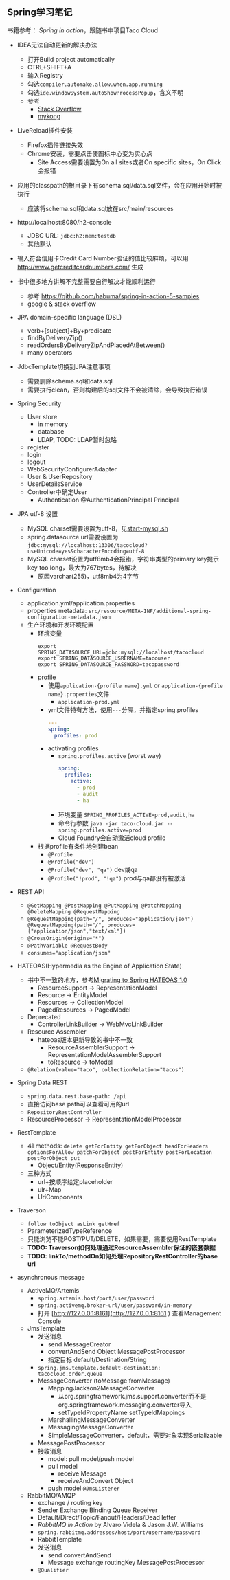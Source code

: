 ## Spring学习笔记

书籍参考： *Spring in action*，跟随书中项目Taco Cloud

* IDEA无法自动更新的解决办法
    * 打开Build project automatically
    * CTRL+SHIFT+A
    * 输入Registry
    * 勾选``compiler.automake.allow.when.app.running``
    * 勾选``ide.windowSystem.autoShowProcessPopup``，含义不明
    * 参考
        * [Stack Overflow](https://stackoverflow.com/a/45640726)
        * [mykong](https://www.mkyong.com/spring-boot/intellij-idea-spring-boot-template-reload-is-not-working/)
        
* LiveReload插件安装
    * Firefox插件链接失效
    * Chrome安装，需要点击使图标中心变为实心点
        * Site Access需要设置为On all sites或者On specific sites，On Click会报错

* 应用的classpath的根目录下有schema.sql/data.sql文件，会在应用开始时被执行
    * 应该将schema.sql和data.sql放在src/main/resources

* http://localhost:8080/h2-console
    * JDBC URL: ``jdbc:h2:mem:testdb``
    * 其他默认
    
* 输入符合信用卡Credit Card Number验证的值比较麻烦，可以用 http://www.getcreditcardnumbers.com/ 生成

* 书中很多地方讲解不完整需要自行解决才能顺利运行
    * 参考 https://github.com/habuma/spring-in-action-5-samples
    * google & stack overflow

* JPA domain-specific language (DSL)
    * verb+\[subject\]+By+predicate
    * findByDeliveryZip()
    * readOrdersByDeliveryZipAndPlacedAtBetween()
    * many operators
    
* JdbcTemplate切换到JPA注意事项
    * 需要删除schema.sql和data.sql
    * 需要执行clean，否则构建后的sql文件不会被清除，会导致执行错误

* Spring Security
    * User store
        * in memory
        * database
        * LDAP, TODO: LDAP暂时忽略
    * register
    * login
    * logout
    * WebSecurityConfigurerAdapter 
    * User & UserRepository
    * UserDetailsService
    * Controller中确定User
        * Authentication @AuthenticationPrincipal Principal

* JPA utf-8 设置
    * MySQL charset需要设置为utf-8，见[start-mysql.sh](start-mysql.sh)
    * spring.datasource.url需要设置为``jdbc:mysql://localhost:13306/tacocloud?useUnicode=yes&characterEncoding=utf-8``
    * MySQL charset设置为utf8mb4会报错，字符串类型的primary key提示key too long，最大为767bytes，待解决
        * 原因varchar(255)，utf8mb4为4字节

* Configuration
    * application.yml/application.properties
    * properties metadata: ``src/resource/META-INF/additional-spring-configuration-metadata.json``
    * 生产环境和开发环境配置
        * 环境变量
            ```shell
            export SPRING_DATASOURCE_URL=jdbc:mysql://localhost/tacocloud
            export SPRING_DATASOURCE_USRERNAME=tacouser
            export SPRING_DATASOURCE_PASSWORD=tacopassword
            ```
        * profile
            * 使用``application-{profile name}.yml`` or ``application-{profile name}.properties``文件
                * ``application-prod.yml``
            * yml文件特有方法，使用``---``分隔，并指定spring.profiles
                ```yaml
                ---
                spring:
                  profiles: prod
                ```
            * activating profiles
                * ``spring.profiles.active`` (worst way)
                  ```yaml
                  spring:
                    profiles:
                      active:
                        - prod
                        - audit
                        - ha
                  ```
                * 环境变量 ``SPRING_PROFILES_ACTIVE=prod,audit,ha``
                * 命令行参数 ``java -jar taco-cloud.jar --spring.profiles.active=prod``
                * Cloud Foundry会自动激活cloud profile               
        * 根据profile有条件地创建bean
            * ``@Profile``
            * ``@Profile("dev")``
            * ``@Profile("dev", "qa")`` dev或qa
            * ``@Profile("!prod", "!qa")`` prod与qa都没有被激活
* REST API
    * ``@GetMapping @PostMapping @PutMapping @PatchMapping @DeleteMapping @RequestMapping``              
    * ``@RequestMapping(path="/", produces="application/json") @RequestMapping(path="/", produces={"application/json","text/xml"})``
    * ``@CrossOrigin(origins="*")``
    * ``@PathVariable @RequestBody``
    * ``consumes="application/json"``
    
* HATEOAS(Hypermedia as the Engine of Application State)
    * 书中不一致的地方，参考[Migrating to Spring HATEOAS 1.0](https://docs.spring.io/spring-hateoas/docs/current/reference/html/#migrate-to-1.0)
        * ResourceSupport -> RepresentationModel
        * Resource -> EntityModel
        * Resources -> CollectionModel
        * PagedResources -> PagedModel
    * Deprecated
        * ControllerLinkBuilder -> WebMvcLinkBuilder
    * Resource Assembler
        * hateoas版本更新导致的书中不一致
            * ResourceAssemblerSupport -> RepresentationModelAssemblerSupport
            * toResource -> toModel
    * ``@Relation(value="taco", collectionRelation="tacos")``
    
* Spring Data REST
    * ``spring.data.rest.base-path: /api``
    * 直接访问base path可以查看可用的url
    * ``RepositoryRestController``
    * ResourceProcessor -> RepresentationModelProcessor
    
* RestTemplate
    * 41 methods: ``delete getForEntity getForObject headForHeaders optionsForAllow patchForObject postForEntity postForLocation postForObject put``
        * Object/Entity(ResponseEntity)
    * 三种方式
        * url+按顺序给定placeholder
        * ulr+Map
        * UriComponents
        
* Traverson
    * ``follow toObject asLink getHref``
    * ParameterizedTypeReference
    * 只能浏览不能POST/PUT/DELETE，如果需要，需要使用RestTemplate
    * **TODO: Traverson如何处理通过ResourceAssembler保证的嵌套数据**
    * **TODO: linkTo/methodOn如何处理RepositoryRestController的base url**

* asynchronous message
    * ActiveMQ/Artemis
        * ``spring.artemis.host/port/user/password``
        * ``spring.activemq.broker-url/user/password/in-memory``
        * 打开 [http://127.0.0.1:8161](http://127.0.0.1:8161 ) 查看Management Console
    * JmsTemplate
        * 发送消息
            * send MessageCreator
            * convertAndSend Object MessagePostProcessor
            * 指定目标 default/Destination/String
        * ``spring.jms.template.default-destination: tacocloud.order.queue``
        * MessageConverter (toMessage fromMessage)
            * MappingJackson2MessageConverter
                * 从org.springframework.jms.support.converter而不是org.springframework.messaging.converter导入
                * setTypeIdPropertyName setTypeIdMappings
            * MarshallingMessageConverter
            * MessagingMessageConverter
            * SimpleMessageConverter，default，需要对象实现Serializable
        * MessagePostProcessor
        * 接收消息
            * model: pull model/push model
            * pull model
                * receive Message
                * receiveAndConvert Object
            * push model ``@JmsListener``
    * RabbitMQ/AMQP
        * exchange / routing key
        * Sender Exchange Binding Queue Receiver
        * Default/Direct/Topic/Fanout/Headers/Dead letter
        * *RabbitMQ in Action* by Alvaro Videla & Jason J.W. Williams
        * ``spring.rabbitmq.addresses/host/port/username/password``
        * RabbitTemplate
        * 发送消息
            * send convertAndSend
            * Message exchange routingKey  MessagePostProcessor
        * ``@Qualifier``

